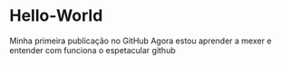 # Hello-World
Minha primeira publicação no GitHub
Agora estou aprender a mexer e entender com funciona o espetacular github

